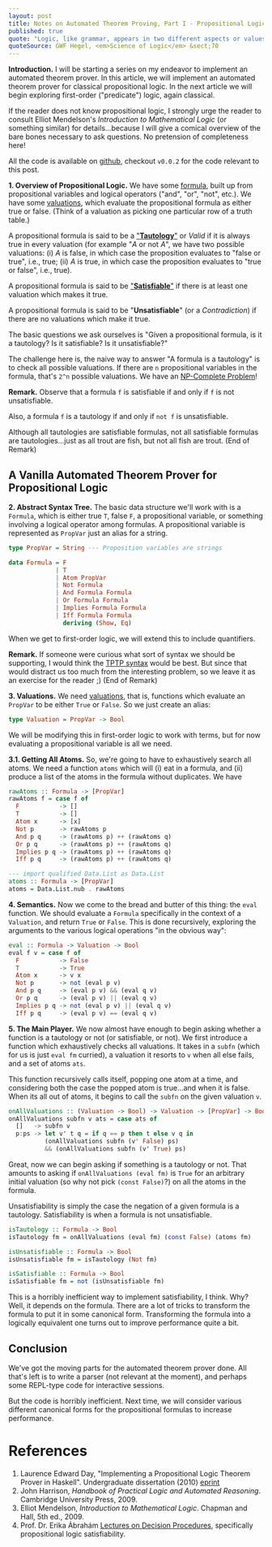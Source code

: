 ```yaml
---
layout: post
title: Notes on Automated Theorem Proving, Part I - Propositional Logic
published: true
quote: "Logic, like grammar, appears in two different aspects or values. It is one thing for him who comes to it for the first time, but it is another thing for him who comes back to it from the sciences. He who begins the study of grammar finds in its forms and laws dry abstractions, arbitrary rules. On the other hand, he who has mastered a language and at the same time has a comparative knowledge of other languages, he alone can make contact with the spirit and culture of a people through the grammar of its language. Similarly, he who approaches this science at first finds in logic an isolated system of abstractions which, confined within itself, does not embrace within its scope the other knowledges and sciences."
quoteSource: GWF Hegel, <em>Science of Logic</em> &sect;70
---
```


**Introduction.**
I will be starting a series on my endeavor to implement an automated
theorem prover. In this article, we will implement an automated theorem
prover for classical propositional logic. In the next article we will
begin exploring first-order ("predicate") logic, again classical.

If the reader does not know propositional logic, I strongly urge the
reader to consult Elliot Mendelson's *Introduction to Mathematical
Logic* (or something similar) for details...because I will give a
comical overview of the bare bones necessary to ask questions. No
pretension of completeness here!

All the code is available on
[github](https://github.com/pqnelson/surak), checkout `v0.0.2` for the
code relevant to this post.

**1. Overview of Propositional Logic.** 
We have some
[formula](http://en.wikipedia.org/wiki/Propositional_formula), built up
from propositional variables and logical operators ("and", "or", "not",
etc.). We have some
[valuations](http://en.wikipedia.org/wiki/Valuation_%28logic%29), which
evaluate the propositional formula as either true or false. (Think of a
valuation as picking one particular row of a truth table.)

A propositional formula is said to be a
["**Tautology**"](http://en.wikipedia.org/wiki/Tautology_(logic)) or
*Valid* if it is always true in every valuation (for example "*A* or not
*A*", we have two possible valuations: (i) *A* is false, in which case
the proposition evaluates to "false or true", i.e., true; (ii) *A* is
true, in which case the proposition evaluates to "true or false", i.e.,
true).

A propositional formula is said to be
["**Satisfiable**"](http://en.wikipedia.org/wiki/Satisfiability) if
there is at least one valuation which makes it true.

A propositional formula is said to be "**Unsatisfiable**" (or a
*Contradiction*) if there are no valuations which make it true.

The basic questions we ask ourselves is "Given a propositional formula,
is it a tautology? Is it satisfiable? Is it unsatisfiable?"

The challenge here is, the naive way to answer "A formula is a
tautology" is to check all possible valuations. If there are `n`
propositional variables in the formula, that's `2^n` possible
valuations. We have an
[NP-Complete Problem](http://en.wikipedia.org/wiki/Boolean_satisfiability_problem)!

**Remark.** Observe that a formula `f` is satisfiable if and only if `f`
is not unsatisfiable.

Also, a formula `f` is a tautology if and only if `not f` is unsatisfiable.

Although all tautologies are satisfiable formulas, not all satisfiable
formulas are tautologies...just as all trout are fish, but not all fish
are trout. (End of Remark)

## A Vanilla Automated Theorem Prover for Propositional Logic

**2. Abstract Syntax Tree.**
The basic data structure we'll work with is a `Formula`, which is either
true `T`, false `F`, a propositional variable, or something involving a
logical operator among formulas. A propositional variable is represented
as `PropVar` just an alias for a string.

```haskell
type PropVar = String --- Proposition variables are strings

data Formula = F
             | T
             | Atom PropVar
             | Not Formula
             | And Formula Formula
             | Or Formula Formula
             | Implies Formula Formula
             | Iff Formula Formula
               deriving (Show, Eq)
```

When we get to first-order logic, we will extend this to include quantifiers.

**Remark.**
If someone were curious what sort of syntax we should be supporting, I
would think the
[TPTP syntax](http://www.cs.miami.edu/~tptp/TPTP/SyntaxBNF.html) would
be best. But since that would distract us too much from the interesting
problem, so we leave it as an exercise for the reader ;) (End of Remark)

**3. Valuations.**
We need
[valuations](http://en.wikipedia.org/wiki/Valuation_%28logic%29), that
is, functions which evaluate an `PropVar` to be either `True` or
`False`. So we just create an alias:

```haskell
type Valuation = PropVar -> Bool
```

We will be modifying this in first-order logic to work with terms, but
for now evaluating a propositional variable is all we need.

**3.1. Getting All Atoms.**
So, we're going to have to exhaustively search all atoms. We need a
function `atoms` which will (i) eat in a formula, and (ii) produce a
list of the atoms in the formula without duplicates. We have

```haskell
rawAtoms :: Formula -> [PropVar]
rawAtoms f = case f of
  F           -> []
  T           -> []
  Atom x      -> [x]
  Not p       -> rawAtoms p
  And p q     -> (rawAtoms p) ++ (rawAtoms q)
  Or p q      -> (rawAtoms p) ++ (rawAtoms q)
  Implies p q -> (rawAtoms p) ++ (rawAtoms q)
  Iff p q     -> (rawAtoms p) ++ (rawAtoms q)

--- import qualified Data.List as Data.List
atoms :: Formula -> [PropVar]
atoms = Data.List.nub . rawAtoms
```

**4. Semantics.**
Now we come to the bread and butter of this thing: the `eval`
function. We should evaluate a `Formula` specifically in the context  of
a `Valuation`, and return `True` or `False`. This is done recursively,
exploring the arguments to the various logical operations "in the
obvious way":

```haskell
eval :: Formula -> Valuation -> Bool
eval f v = case f of
  F           -> False
  T           -> True
  Atom x      -> v x
  Not p       -> not (eval p v)
  And p q     -> (eval p v) && (eval q v)
  Or p q      -> (eval p v) || (eval q v)
  Implies p q -> not (eval p v) || (eval q v)
  Iff p q     -> (eval p v) == (eval q v)
```

**5. The Main Player.**
We now almost have enough to begin asking whether a function is a
tautology or not (or satisfiable, or not). We first introduce a function
which exhaustively checks all valuations. It takes in a `subfn` (which
for us is just `eval fm` curried), a valuation it resorts to `v` when
all else fails, and a set of atoms `ats`.

This function recursively calls itself, popping one atom at a time, and
considering both the case the popped atom is true...and when it is
false. When its all out of atoms, it begins to call the `subfn` on the
given valuation `v`.

```haskell
onAllValuations :: (Valuation -> Bool) -> Valuation -> [PropVar] -> Bool
onAllValuations subfn v ats = case ats of
  []   -> subfn v
  p:ps -> let v' t q = if q == p then t else v q in
          (onAllValuations subfn (v' False) ps)
          && (onAllValuations subfn (v' True) ps)
```

Great, now we can begin asking if something is a tautology or not. That
amounts to asking if `onAllValuations (eval fm)` is `True` for an
arbitrary initial valuation (so why not pick `(const False)`?) on all
the atoms in the formula.

Unsatisfiability is simply the case the negation of a given formula is a
tautology. Satisfiability is when a formula is not unsatisfiable.

```haskell
isTautology :: Formula -> Bool
isTautology fm = onAllValuations (eval fm) (const False) (atoms fm)

isUnsatisfiable :: Formula -> Bool
isUnsatisfiable fm = isTautology (Not fm)

isSatisfiable :: Formula -> Bool
isSatisfiable fm = not (isUnsatisfiable fm)
```

This is a horribly inefficient way to implement satisfiability, I
think. Why? Well, it depends on the formula. There are a lot of tricks
to transform the formula to put it in some canonical form. Transforming
the formula into a logically equivalent one turns out to improve
performance quite a bit.

## Conclusion

We've got the moving parts for the automated theorem prover done. All
that's left is to write a parser (not relevant at the moment), and
perhaps some REPL-type code for interactive sessions.

But the code is horribly inefficient. Next time, we will consider
various different canonical forms for the propositional formulas to
increase performance.

# References
1. Laurence Edward Day,
   "Implementing a Propositional Logic Theorem Prover in Haskell".
   Undergraduate dissertation (2010)
   [eprint](http://www.cs.nott.ac.uk/~led/papers/led_bsc_dissertation.pdf)
2. John Harrison,
   *Handbook of Practical Logic and Automated Reasoning*.
   Cambridge University Press, 2009.
3. Elliot Mendelson,
   *Introduction to Mathematical Logic*.
   Chapman and Hall, 5th ed., 2009.
4. Prof. Dr. Erika Ábrahám
   [Lectures on Decision Procedures](http://www.decision-procedures.org/slides/),
   specifically propositional logic satisfiability.
